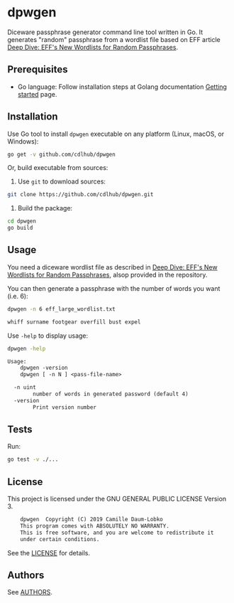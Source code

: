 # dpwgen

Diceware passphrase generator command line tool written in Go. It generates "random" passphrase from a wordlist file based on EFF article [Deep Dive: EFF's New Wordlists for Random Passphrases](https://www.eff.org/deeplinks/2016/07/new-wordlists-random-passphrases).

## Prerequisites

* Go language: Follow installation steps at Golang documentation [Getting started](https://golang.org/doc/install) page.

## Installation

Use Go tool to install `dpwgen` executable on any platform (Linux, macOS, or Windows):

```sh
go get -v github.com/cdlhub/dpwgen
```

Or, build executable from sources:

1. Use `git` to download sources:

  ```sh
  git clone https://github.com/cdlhub/dpwgen.git
  ```
1. Build the package:

  ```sh
  cd dpwgen
  go build
  ```

## Usage

You need a diceware wordlist file as described in [Deep Dive: EFF's New Wordlists for Random Passphrases](https://www.eff.org/deeplinks/2016/07/new-wordlists-random-passphrases), alsop provided in the repository.

You can then generate a passphrase with the number of words you want (i.e. 6):

```sh
dpwgen -n 6 eff_large_wordlist.txt
```

```txt
whiff surname footgear overfill bust expel
```

Use `-help` to display usage:

```sh
dpwgen -help
```

```txt
Usage:
	dpwgen -version
	dpwgen [ -n N ] <pass-file-name> 

  -n uint
    	number of words in generated password (default 4)
  -version
    	Print version number
```

## Tests

Run:

```sh
go test -v ./...
```

## License

This project is licensed under the GNU GENERAL PUBLIC LICENSE Version 3.

```txt
    dpwgen  Copyright (C) 2019 Camille Daum-Lobko
    This program comes with ABSOLUTELY NO WARRANTY.
    This is free software, and you are welcome to redistribute it
    under certain conditions.
```

See the [LICENSE](LICENSE) for details.

## Authors

See [AUTHORS](AUTHORS).